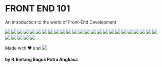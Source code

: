 # FRONT END 101
An introduction to the world of Front-End Development

![](/assets/01.png)
![](/assets/02.png)
![](/assets/03.png)
![](/assets/04.png)
![](/assets/05.png)
![](/assets/06.png)
![](/assets/07.png)
![](/assets/08.png)
![](/assets/09.png)
![](/assets/10.png)
![](/assets/11.png)
![](/assets/12.png)
![](/assets/13.png)
![](/assets/14.png)
![](/assets/15.png)
![](/assets/16.png)
![](/assets/17.png)
![](/assets/18.png)
![](/assets/19.png)
![](/assets/20.png)
![](/assets/21.png)
![](/assets/22.png)
![](/assets/23.png)
![](/assets/24.png)
![](/assets/25.png)
![](/assets/26.png)
![](/assets/27.png)
![](/assets/28.png)
![](/assets/29.png)
![](/assets/30.png)

Made with ❤️ and [![](https://img.shields.io/badge/FIGMA%20-%23F24E1E.svg?&style=flat&logo=figma&logoColor=white)](https://figma.com) 
#### by R.Bintang Bagus Putra Angkasa
